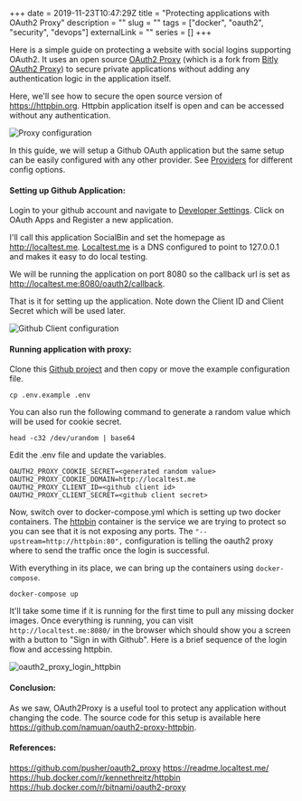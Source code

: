 +++ 
date = 2019-11-23T10:47:29Z
title = "Protecting applications with OAuth2 Proxy"
description = ""
slug = "" 
tags = ["docker", "oauth2", "security", "devops"]
externalLink = ""
series = []
+++

Here is a simple guide on protecting a website with social logins supporting OAuth2. It uses an open source [OAuth2 Proxy](https://pusher.github.io/oauth2_proxy/) (which is a fork from [Bitly OAuth2 Proxy](https://github.com/bitly/oauth2_proxy)) to secure private applications without adding any authentication logic in the application itself. 

Here, we'll see how to secure the open source version of https://httpbin.org. Httpbin application itself is open and can be accessed without any authentication.

![Proxy configuration](/images/005/i1zmqplvv8eq8pzsvfvt.png)

In this guide, we will setup a Github OAuth application but the same setup can be easily configured with any other provider. See [Providers](https://pusher.github.io/oauth2_proxy/auth-configuration) for different config options.

#### Setting up Github Application:

Login to your github account and navigate to [Developer Settings](https://github.com/settings/developers). Click on OAuth Apps and Register a new application.

I'll call this application SocialBin and set the homepage as http://localtest.me. [Localtest.me](https://readme.localtest.me) is a DNS configured to point to 127.0.0.1 and makes it easy to do local testing.

We will be running the application on port 8080 so the callback url is set as http://localtest.me:8080/oauth2/callback.

That is it for setting up the application. Note down the Client ID and Client Secret which will be used later.

![Github Client configuration](/images/005/fozsrm840r7nu8wbia5o.png)

#### Running application with proxy:

Clone this [Github project](https://github.com/namuan/oauth2-proxy-httpbin) and then copy or move the example configuration file. 
```
cp .env.example .env
```

You can also run the following command to generate a random value which will be used for cookie secret.
```
head -c32 /dev/urandom | base64
```

Edit the .env file and update the variables. 
```
OAUTH2_PROXY_COOKIE_SECRET=<generated random value>
OAUTH2_PROXY_COOKIE_DOMAIN=http://localtest.me
OAUTH2_PROXY_CLIENT_ID=<github client id>
OAUTH2_PROXY_CLIENT_SECRET=<github client secret>
```

Now, switch over to docker-compose.yml which is setting up two docker containers. The [httpbin](https://hub.docker.com/r/kennethreitz/httpbin) container is the service we are trying to protect so you can see that it is not exposing any ports. The `"--upstream=http://httpbin:80",` configuration is telling the oauth2 proxy where to send the traffic once the login is successful.

With everything in its place, we can bring up the containers using `docker-compose`.
```
docker-compose up
```

It'll take some time if it is running for the first time to pull any missing docker images. Once everything is running, you can visit `http://localtest.me:8080/` in the browser which should show you a screen with a button to "Sign in with Github". Here is a brief sequence of the login flow and accessing httpbin.

![oauth2_proxy_login_httpbin](/images/005/br9iafvbj41srj5j7dxl.gif)

#### Conclusion:

As we saw, OAuth2Proxy is a useful tool to protect any application without changing the code. The source code for this setup is available here https://github.com/namuan/oauth2-proxy-httpbin. 

#### References:

https://github.com/pusher/oauth2_proxy
https://readme.localtest.me/
https://hub.docker.com/r/kennethreitz/httpbin
https://hub.docker.com/r/bitnami/oauth2-proxy

